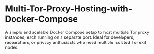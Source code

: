 # Multi-Tor-Proxy-Hosting-with-Docker-Compose
A simple and scalable Docker Compose setup to host multiple Tor proxy instances, each running on a separate port. Ideal for developers, researchers, or privacy enthusiasts who need multiple isolated Tor exit nodes.
